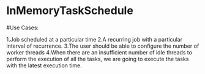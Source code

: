# InMemoryTaskSchedule


#Use Cases:

1.Job scheduled at a particular time
2.A recurring job with a particular interval of recurrence.
3.The user should be able to configure the number of worker threads
4.When there are an insufficient number of idle threads to perform the execution of all the tasks, we are going to execute the tasks with the latest execution time.
